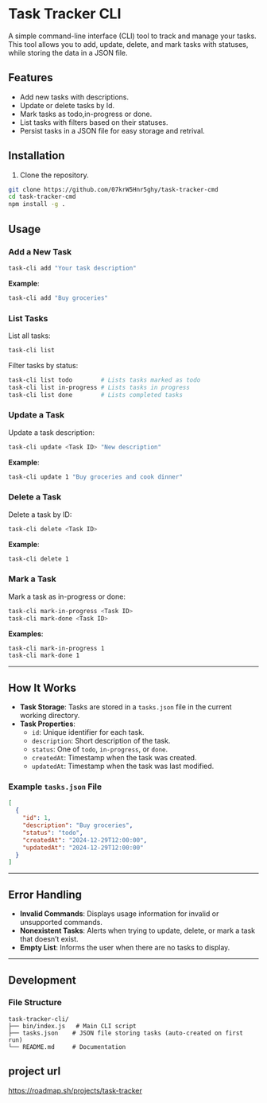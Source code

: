 # **Task Tracker CLI**

A simple command-line interface (CLI) tool to track and manage your tasks. This tool allows you to add, update, delete, and mark tasks with statuses, while storing the data in a JSON file.

## **Features**

- Add new tasks with descriptions.
- Update or delete tasks by Id.
- Mark tasks as todo,in-progress or done.
- List tasks with filters based on their statuses.
- Persist tasks in a JSON file for easy storage and retrival.

## **Installation**

1. Clone the repository.

```bash
git clone https://github.com/07krW5Hnr5ghy/task-tracker-cmd
cd task-tracker-cmd
npm install -g .
```

## **Usage**

### **Add a New Task**

```bash
task-cli add "Your task description"
```

**Example**:

```bash
task-cli add "Buy groceries"
```

### **List Tasks**

List all tasks:

```bash
task-cli list
```

Filter tasks by status:

```bash
task-cli list todo        # Lists tasks marked as todo
task-cli list in-progress # Lists tasks in progress
task-cli list done        # Lists completed tasks
```

### **Update a Task**

Update a task description:

```bash
task-cli update <Task ID> "New description"
```

**Example**:

```bash
task-cli update 1 "Buy groceries and cook dinner"
```

### **Delete a Task**

Delete a task by ID:

```bash
task-cli delete <Task ID>
```

**Example**:

```bash
task-cli delete 1
```

### **Mark a Task**

Mark a task as in-progress or done:

```bash
task-cli mark-in-progress <Task ID>
task-cli mark-done <Task ID>
```

**Examples**:

```bash
task-cli mark-in-progress 1
task-cli mark-done 1
```

---

## **How It Works**

- **Task Storage**: Tasks are stored in a `tasks.json` file in the current working directory.
- **Task Properties**:
  - `id`: Unique identifier for each task.
  - `description`: Short description of the task.
  - `status`: One of `todo`, `in-progress`, or `done`.
  - `createdAt`: Timestamp when the task was created.
  - `updatedAt`: Timestamp when the task was last modified.

### **Example `tasks.json` File**

```json
[
  {
    "id": 1,
    "description": "Buy groceries",
    "status": "todo",
    "createdAt": "2024-12-29T12:00:00",
    "updatedAt": "2024-12-29T12:00:00"
  }
]
```

---

## **Error Handling**

- **Invalid Commands**: Displays usage information for invalid or unsupported commands.
- **Nonexistent Tasks**: Alerts when trying to update, delete, or mark a task that doesn’t exist.
- **Empty List**: Informs the user when there are no tasks to display.

---

## **Development**

### **File Structure**

```
task-tracker-cli/
├── bin/index.js   # Main CLI script
├── tasks.json    # JSON file storing tasks (auto-created on first run)
└── README.md     # Documentation
```

## project url

https://roadmap.sh/projects/task-tracker

